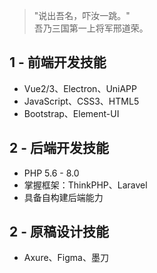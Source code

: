 >"说出吾名，吓汝一跳。"<br/>吾乃三国第一上将军邢道荣。


## 1 - 前端开发技能

- Vue2/3、Electron、UniAPP
- JavaScript、CSS3、HTML5
- Bootstrap、Element-UI

## 2 - 后端开发技能

- PHP 5.6 - 8.0
- 掌握框架：ThinkPHP、Laravel
- 具备自构建后端能力

## 2 - 原稿设计技能

- Axure、Figma、墨刀
